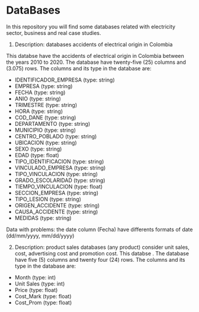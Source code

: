# DataBases
In this repository you will find some databases related with electricity sector, business and real case studies.


1. Description: databases accidents of electrical origin in Colombia

This databse have the accidents of electrical origin in Colombia between the years 2010 to 2020. The database have twenty-five (25) columns and (3.075) rows. 
The columns and its type in the database are: 
  
  * IDENTIFICADOR_EMPRESA (type: string)
  * EMPRESA (type: string)
  * FECHA (type: string)	
  * ANIO (type: string)	
  * TRIMESTRE (type: string)	
  * HORA (type: string)
  * COD_DANE (type: string) 	
  * DEPARTAMENTO (type: string)	
  * MUNICIPIO (type: string) 	
  * CENTRO_POBLADO (type: string) 	
  * UBICACION (type: string)	
  * SEXO (type: string)	
  * EDAD (type: float)	
  * TIPO_IDENTIFICACION (type: string)	
  * VINCULADO_EMPRESA (type: string)	
  * TIPO_VINCULACION (type: string)	
  * GRADO_ESCOLARIDAD (type: string)	
  * TIEMPO_VINCULACION (type: float)	
  * SECCION_EMPRESA (type: string)	
  * TIPO_LESION (type: string)	
  * ORIGEN_ACCIDENTE (type: string)	
  * CAUSA_ACCIDENTE (type: string) 	
  * MEDIDAS (type: string) 

Data with problems: the date column (Fecha) have differents formats of date (dd/mm/yyyy, mm/dd/yyyy)

2. Description: product sales databases (any product) consider unit sales, cost, advertising cost and promotion cost. This databse . The database have five (5) columns and twenty four (24) rows. 
The columns and its type in the database are: 

  * Month (type: int)
  * Unit Sales (type: int)
  * Price (type: float)
  * Cost_Mark (type: float)
  * Cost_Prom (type: float)
